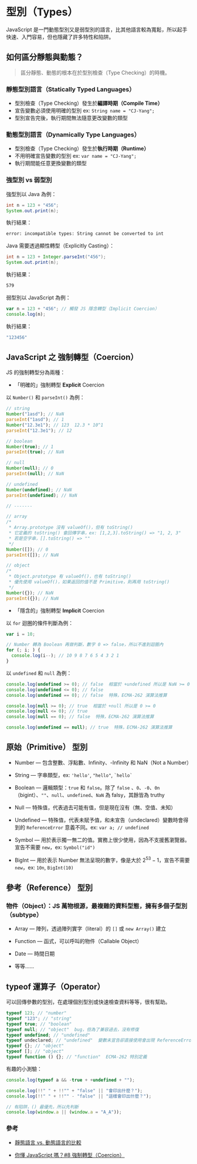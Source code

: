 # 型別（Types）

JavaScript 是一門動態型別又是弱型別的語言，比其他語言較為寬鬆，所以起手快速、入門容易，但也隱藏了許多特性和陷阱。

## 如何區分**靜態**與**動態**？

> 區分靜態、動態的根本在於型別檢查（Type Checking）的時機。

### **靜態型別語言（Statically Typed Languages）**

- 型別檢查（Type Checking）發生於**編譯時期（Compile Time）**
- 宣告變數必須使用明確的型別 ex: `String name = "CJ-Yang";`
- 型別宣告完後，執行期間無法隨意更改變數的類型

### **動態型別語言（Dynamically Type Languages）**

- 型別檢查（Type Checking）發生於**執行時期（Runtime）**
- 不用明確宣告變數的型別 ex: `var name = "CJ-Yang";`
- 執行期間能任意更換變數的類型

### **強型別** vs **弱型別**

強型別以 Java 為例：

```java
int n = 123 + "456";
System.out.print(n);
```

執行結果：

```bash
error: incompatible types: String cannot be converted to int
```

Java 需要透過顯性轉型（Explicitly Casting）：

```java
int n = 123 + Integer.parseInt("456");
System.out.print(n);
```

執行結果：

```bash
579
```

弱型別以 JavaScript 為例：

```js
var n = 123 + "456"; // 觸發 JS 隱含轉型（Implicit Coercion）
console.log(n);
```

執行結果：

```bash
"123456"
```

## JavaScript 之 強制轉型（Coercion）

JS 的強制轉型分為兩種：

- 「明確的」強制轉型 **Explicit** Coercion

以 `Number()` 和 `parseInt()` 為例：

```js
// string
Number("1asd"); // NaN
parseInt("1asd"); // 1
Number("12.3e1"); // 123  12.3 * 10^1
parseInt("12.3e1"); // 12

// boolean
Number(true); // 1
parseInt(true); // NaN

// null
Number(null); // 0
parseInt(null); // NaN

// undefined
Number(undefined); // NaN
parseInt(undefined); // NaN

// -------

// array
/*
 * Array.prototype 沒有 valueOf()，但有 toString()
 * 它定義的 toString() 會回傳字串，ex: [1,2,3].toString() => "1, 2, 3"
 * 若是空字串，[].toString() => ""
 */
Number([]); // 0
parseInt([]); // NaN

// object
/*
 * Object.prototype 有 valueOf()，也有 toString()
 * 優先使用 valueOf()，如果返回的值不是 Primitive，則再用 toString()
 */
Number({}); // NaN
parseInt({}); // NaN
```

- 「隱含的」強制轉型 **Implicit** Coercion

以 `for` 迴圈的條件判斷為例：

```js
var i = 10;

// Number 轉為 Boolean 再做判斷，數字 0 => false，所以不進到迴圈內
for (; i; ) {
  console.log(i--); // 10 9 8 7 6 5 4 3 2 1
}
```

以 `undefined` 和 `null` 為例：

```js
console.log(undefined >= 0); // false  相當於 +undefined 所以是 NaN >= 0
console.log(undefined <= 0); // false
console.log(undefined == 0); // false  特殊，ECMA-262 演算法推算

console.log(null >= 0); // true  相當於 +null 所以是 0 >= 0
console.log(null <= 0); // true
console.log(null == 0); // false  特殊，ECMA-262 演算法推算

console.log(undefined == null); // true  特殊，ECMA-262 演算法推算
```

## **原始（Primitive）** 型別

- Number — 包含整數、浮點數、Infinity、-Infinity 和 NaN（Not a Number）

- String — 字串類型，ex: `'hello'`, `"hello"`, `` `hello` ``

- Boolean — 邏輯類型：`true` 和 `false`。除了 `false` 、`0`、`-0`、`0n`（bigint）、`""`、`null`、`undefined`、`NaN` 為 falsy，其餘皆為 truthy

- Null — 特殊值，代表過去可能有值，但是現在沒有（無、空值、未知）

- Undefined — 特殊值，代表未賦予值，和未宣告（undeclared）變數時會得到的 `ReferenceError` 意義不同。ex: `var a; // undefined`

- Symbol — 用於表示獨一無二的值。實務上很少使用，因為不支援舊瀏覽器。宣告不需要 `new`，ex: `Symbol("id")`

- BigInt — 用於表示 Number 無法呈現的數字，像是大於 $2^{53}-1$，宣告不需要 `new`，ex: `10n`, `BigInt(10)`

## **參考（Reference）** 型別

### 物件（Object）：JS 萬物根源，最複雜的資料型態，擁有多個子型別（subtype）

- Array — 陣列，透過陣列實字（literal）的 `[]` 或 `new Array()` 建立
- Function — 函式，可以呼叫的物件（Callable Object）

- Date — 時間日期

- 等等......

## typeof 運算子（Operator）

可以回傳參數的型別，在處理個別型別或快速檢查資料等等，很有幫助。

```js
typeof 123; // "number"
typeof "123"; // "string"
typeof true; // "boolean"
typeof null; // "object"  bug，但為了兼容過去，沒有修復
typeof undefined; // "undefined"
typeof undeclared; // "undefined"  變數未宣告卻直接使用會出現 ReferenceError，但 typeof 會出現 "undefined"，可以用來檢查變數是否宣告
typeof {}; // "object"
typeof []; // "object"
typeof function () {}; // "function"  ECMA-262 特別定義
```

有趣的小測驗：

```js
console.log(typeof a && -true + +undefined + "");

console.log(!!" " + !!"" + "false" || "會印出什麼？");
console.log(!!" " + !!"" - "false" || "這樣會印出什麼？");

// 有陷阱，() 最優先，所以先判斷
console.lop(window.a || (window.a = "A_A"));
```

### 參考

- [靜態語言 vs. 動態語言的比較](http://blog.sina.com.tw/dotnet/article.php?entryid=614009)

- [你懂 JavaScript 嗎？#8 強制轉型（Coercion）](https://cythilya.github.io/2018/10/15/coercion/)

